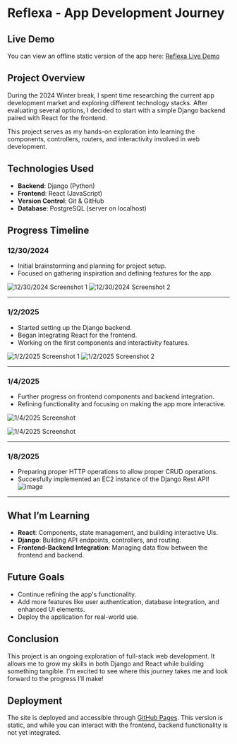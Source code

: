 # Reflexa - App Development Journey

## Live Demo
You can view an offline static version of the app here: [Reflexa Live Demo](https://remysedlak.github.io/Reflexa/)

## Project Overview

During the 2024 Winter break, I spent time researching the current app development market and exploring different technology stacks. After evaluating several options, I decided to start with a simple Django backend paired with React for the frontend.

This project serves as my hands-on exploration into learning the components, controllers, routers, and interactivity involved in web development.

## Technologies Used

- **Backend**: Django (Python)
- **Frontend**: React (JavaScript)
- **Version Control**: Git & GitHub
- **Database**: PostgreSQL (server on localhost)

## Progress Timeline

### 12/30/2024
- Initial brainstorming and planning for project setup.
- Focused on gathering inspiration and defining features for the app.

![12/30/2024 Screenshot 1](https://github.com/user-attachments/assets/35b8a5e7-eeb7-4149-86e2-8be0be9ec45e)
![12/30/2024 Screenshot 2](https://github.com/user-attachments/assets/05af24f1-da5a-4d66-8e49-d59fee17f7c7)

---

### 1/2/2025
- Started setting up the Django backend.
- Began integrating React for the frontend.
- Working on the first components and interactivity features.

![1/2/2025 Screenshot 1](https://github.com/user-attachments/assets/66d62035-5984-4cb1-8365-6bc17db7dee4)
![1/2/2025 Screenshot 2](https://github.com/user-attachments/assets/51cb60a9-0c73-4ea3-8bcc-cf57203eae04)

---

### 1/4/2025
- Further progress on frontend components and backend integration.
- Refining functionality and focusing on making the app more interactive.

![1/4/2025 Screenshot](https://github.com/user-attachments/assets/c698dea2-b1f6-4e63-b830-fa1596d2f263)

![1/4/2025 Screenshot](https://github.com/user-attachments/assets/fb4e5072-8775-4ba0-8abe-cc3d99e5bfd7)



---

### 1/8/2025

- Preparing proper HTTP operations to allow proper CRUD operations.
- Succesfully implemented an EC2 instance of the Django Rest API!
![image](https://github.com/user-attachments/assets/700297a0-dc98-4666-a57e-dcafa5157198)

---

## What I’m Learning
- **React**: Components, state management, and building interactive UIs.
- **Django**: Building API endpoints, controllers, and routing.
- **Frontend-Backend Integration**: Managing data flow between the frontend and backend.

## Future Goals
- Continue refining the app's functionality.
- Add more features like user authentication, database integration, and enhanced UI elements.
- Deploy the application for real-world use.

## Conclusion

This project is an ongoing exploration of full-stack web development. It allows me to grow my skills in both Django and React while building something tangible. I’m excited to see where this journey takes me and look forward to the progress I’ll make!

## Deployment

The site is deployed and accessible through [GitHub Pages](https://remysedlak.github.io/Reflexa/). This version is static, and while you can interact with the frontend, backend functionality is not yet integrated.
